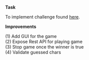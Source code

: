 **Task**

To implement challenge found [here].

**Improvements**

(1) Add GUI for the game \
(2) Expose Rest API for playing game \
(3) Stop game once the winner is true \
(4) Validate guessed chars


[here]: http://nifty.stanford.edu/2011/schwarz-evil-hangman/